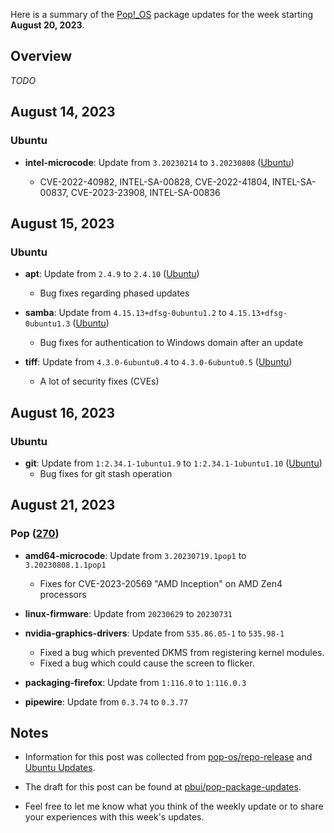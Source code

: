 Here is a summary of the [Pop!_OS](https://pop.system76.com) package updates
for the week starting **August 20, 2023**.

## Overview

_TODO_

## August 14, 2023

### Ubuntu

- **intel-microcode**: Update from `3.20230214` to `3.20230808` ([Ubuntu](https://launchpad.net/ubuntu/+source/intel-microcode/3.20230808.0ubuntu1))

    - CVE-2022-40982, INTEL-SA-00828, CVE-2022-41804, INTEL-SA-00837, CVE-2023-23908, INTEL-SA-00836

## August 15, 2023

### Ubuntu

- **apt**: Update from `2.4.9` to `2.4.10` ([Ubuntu](https://launchpad.net/ubuntu/+source/apt/2.4.10))
    
    - Bug fixes regarding phased updates
    
- **samba**: Update from `4.15.13+dfsg-0ubuntu1.2` to `4.15.13+dfsg-0ubuntu1.3` ([Ubuntu](https://launchpad.net/ubuntu/+source/samba/2:4.15.13+dfsg-0ubuntu1.3))

    - Bug fixes for authentication to Windows domain after an update

- **tiff**: Update from `4.3.0-6ubuntu0.4` to `4.3.0-6ubuntu0.5` ([Ubuntu](https://launchpad.net/ubuntu/+source/tiff/4.3.0-6ubuntu0.5))

    - A lot of security fixes (CVEs)

## August 16, 2023

### Ubuntu

- **git**: Update from `1:2.34.1-1ubuntu1.9` to `1:2.34.1-1ubuntu1.10` ([Ubuntu](https://launchpad.net/ubuntu/+source/git/1:2.34.1-1ubuntu1.10))
    - Bug fixes for git stash operation

## August 21, 2023

### Pop ([270](https://github.com/pop-os/repo-release/pull/270))

- **amd64-microcode**: Update from `3.20230719.1pop1` to `3.20230808.1.1pop1`

    - Fixes for CVE-2023-20569 "AMD Inception" on AMD Zen4 processors

- **linux-firmware**: Update from `20230629` to `20230731`

- **nvidia-graphics-drivers**: Update from `535.86.05-1` to `535.98-1`
    
    - Fixed a bug which prevented DKMS from registering kernel modules.
    - Fixed a bug which could cause the screen to flicker.

- **packaging-firefox**: Update from `1:116.0` to `1:116.0.3`

- **pipewire**: Update from `0.3.74` to `0.3.77`

## Notes

- Information for this post was collected from
  [pop-os/repo-release](https://github.com/pop-os/repo-release/) and [Ubuntu Updates](https://www.ubuntuupdates.org).

- The draft for this post can be found at
  [pbui/pop-package-updates](https://github.com/pbui/pop-package-updates).

- Feel free to let me know what you think of the weekly update or to share your
  experiences with this week's updates.
